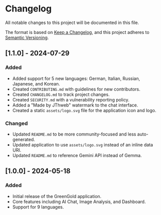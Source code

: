# Changelog

All notable changes to this project will be documented in this file.

The format is based on [Keep a Changelog](https://keepachangelog.com/en/1.0.0/),
and this project adheres to [Semantic Versioning](https://semver.org/spec/v2.0.0.html).

## [1.1.0] - 2024-07-29

### Added
- Added support for 5 new languages: German, Italian, Russian, Japanese, and Korean.
- Created `CONTRIBUTING.md` with guidelines for new contributors.
- Created `CHANGELOG.md` to track project changes.
- Created `SECURITY.md` with a vulnerability reporting policy.
- Added a "Made by JThweb" watermark to the chat interface.
- Created a static `assets/logo.svg` file for the application icon and logo.

### Changed
- Updated `README.md` to be more community-focused and less auto-generated.
- Updated application to use `assets/logo.svg` instead of an inline data URI.
- Updated `README.md` to reference Gemini API instead of Gemma.

## [1.0.0] - 2024-05-18

### Added
- Initial release of the GreenGold application.
- Core features including AI Chat, Image Analysis, and Dashboard.
- Support for 9 languages.
